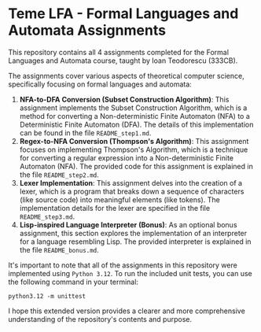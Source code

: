 # Teme LFA - Formal Languages and Automata Assignments

This repository contains all 4 assignments completed for the Formal Languages and Automata course, taught by Ioan Teodorescu (333CB). 

The assignments cover various aspects of theoretical computer science, specifically focusing on formal languages and automata:

1. **NFA-to-DFA Conversion (Subset Construction Algorithm)**: This assignment implements the Subset Construction Algorithm, which is a method for converting a Non-deterministic Finite Automaton (NFA) to a Deterministic Finite Automaton (DFA). The details of this implementation can be found in the file `README_step1.md`.
2. **Regex-to-NFA Conversion (Thompson's Algorithm)**: This assignment focuses on implementing Thompson's Algorithm, which is a technique for converting a regular expression into a Non-deterministic Finite Automaton (NFA). The provided code for this assignment is explained in the file `README_step2.md`.
3. **Lexer Implementation**: This assignment delves into the creation of a lexer, which is a program that breaks down a sequence of characters (like source code) into meaningful elements (like tokens). The implementation details for the lexer are specified in the file `README_step3.md`.
4. **Lisp-inspired Language Interpreter (Bonus)**: As an optional bonus assignment, this section explores the implementation of an interpreter for a language resembling Lisp. The provided interpreter is explained in the file `README_bonus.md`.

It's important to note that all of the assignments in this repository were implemented using `Python 3.12`. To run the included unit tests, you can use the following command in your terminal:
```
python3.12 -m unittest
```
I hope this extended version provides a clearer and more comprehensive understanding of the repository's contents and purpose.